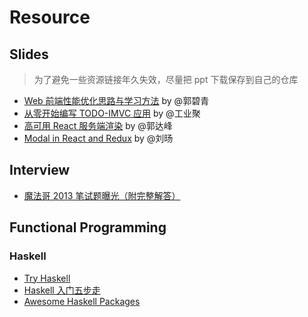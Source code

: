 # Resource

## Slides 
> 为了避免一些资源链接年久失效，尽量把 ppt 下载保存到自己的仓库

- [Web 前端性能优化思路与学习方法](https://github.com/meikidd/resource/raw/master/slides/Web%20%E5%89%8D%E7%AB%AF%E6%80%A7%E8%83%BD%E4%BC%98%E5%8C%96%E6%80%9D%E8%B7%AF%E4%B8%8E%E5%AD%A6%E4%B9%A0%E6%96%B9%E6%B3%95-%E9%83%AD%E7%A2%A7%E9%9D%92.pdf) by @郭碧青
- [从零开始编写 TODO-IMVC 应用](http://lucifier129.github.io/webppt/04.html#/) by @工业聚
- [高可用 React 服务端渲染](http://slides.com/dfguo/react-ssr#/) by @郭达峰
- [Modal in React and Redux](http://slides.com/zation/modal-in-react-and-redux#/) by @刘旸

## Interview

- [魔法哥 2013 笔试题曝光（附完整解答）](https://github.com/cssmagic/blog/issues/69)

## Functional Programming

### Haskell

- [Try Haskell](http://tryhaskell.org/)
- [Haskell 入门五步走](https://wiki.haskell.org/Cn/Haskell_%E5%85%A5%E9%97%A8%E4%BA%94%E6%AD%A5%E8%B5%B0)
- [Awesome Haskell Packages](https://haskell.libhunt.com/)
